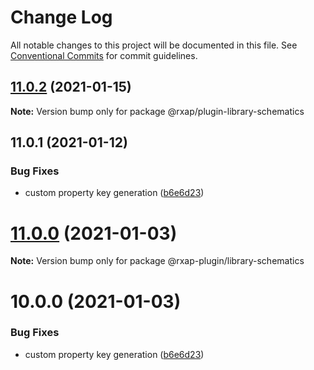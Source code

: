 # Change Log

All notable changes to this project will be documented in this file.
See [Conventional Commits](https://conventionalcommits.org) for commit guidelines.

## [11.0.2](https://gitlab.com/rxap/packages/compare/@rxap/plugin-library-schematics@11.0.1...@rxap/plugin-library-schematics@11.0.2) (2021-01-15)

**Note:** Version bump only for package @rxap/plugin-library-schematics





## 11.0.1 (2021-01-12)


### Bug Fixes

* custom property key generation ([b6e6d23](https://gitlab.com/rxap/packages/commit/b6e6d23215f0b35e0de2d35003b186a3d435b8e4))





# [11.0.0](https://gitlab.com/rxap/packages/compare/@rxap-plugin/library-schematics@10.0.0...@rxap-plugin/library-schematics@11.0.0) (2021-01-03)

**Note:** Version bump only for package @rxap-plugin/library-schematics





# 10.0.0 (2021-01-03)


### Bug Fixes

* custom property key generation ([b6e6d23](https://gitlab.com/rxap/packages/commit/b6e6d23215f0b35e0de2d35003b186a3d435b8e4))
